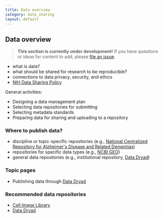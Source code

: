 ```yaml
---
title: Data overview
category: data_sharing
layout: default
---
```


## Data overview

> **This section is currently under development!**
> If you have questions or ideas for content to add,
> please [file an issue](https://github.com/chanzuckerberg/open-science/issues).

- what is data?
- what should be shared for research to be reproducible?
- connections to data privacy, security, and ethics
- [NIH Data Sharing Policy](https://grants.nih.gov/grants/policy/data_sharing/)

General activities:

- Designing a data management plan
- Selecting data repositories for submitting
- Selecting metadata standards
- Preparing data for sharing and uploading to a repository

### Where to publish data?

- discipline or topic-specific repositories (e.g., [National Centralized Repository for Alzheimer's Disease and Related Dementias](https://ncrad.iu.edu/))
- repositories for specific data types (e.g., [NCBI GEO](ncbi.nlm.nih.gov/geo/))
- general data repositories (e.g., institutional repository, [Data Dryad](data_dryad.md))

### Topic pages

- Publishing data through [Data Dryad](data_dryad.md)

### Recommended data repositories

- [Cell Image Library](http://www.cellimagelibrary.org)
- [Data Dryad](data_dryad.md)

